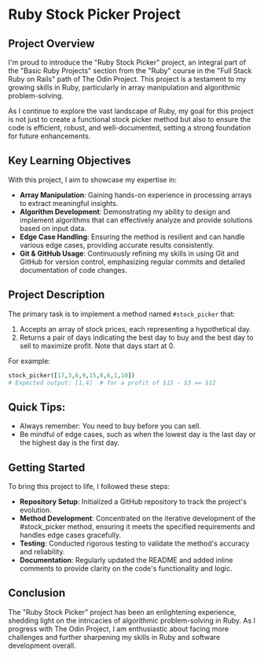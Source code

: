 # Ruby Stock Picker Project

## Project Overview
I'm proud to introduce the "Ruby Stock Picker" project, an integral part of the "Basic Ruby Projects" section from the "Ruby" course in the "Full Stack Ruby on Rails" path of The Odin Project. This project is a testament to my growing skills in Ruby, particularly in array manipulation and algorithmic problem-solving.

As I continue to explore the vast landscape of Ruby, my goal for this project is not just to create a functional stock picker method but also to ensure the code is efficient, robust, and well-documented, setting a strong foundation for future enhancements.

## Key Learning Objectives
With this project, I aim to showcase my expertise in:

- **Array Manipulation**: Gaining hands-on experience in processing arrays to extract meaningful insights.
- **Algorithm Development**: Demonstrating my ability to design and implement algorithms that can effectively analyze and provide solutions based on input data.
- **Edge Case Handling**: Ensuring the method is resilient and can handle various edge cases, providing accurate results consistently.
- **Git & GitHub Usage**: Continuously refining my skills in using Git and GitHub for version control, emphasizing regular commits and detailed documentation of code changes.

## Project Description
The primary task is to implement a method named `#stock_picker` that:

1. Accepts an array of stock prices, each representing a hypothetical day.
2. Returns a pair of days indicating the best day to buy and the best day to sell to maximize profit. Note that days start at 0.

For example:

```ruby
stock_picker([17,3,6,9,15,8,6,1,10])
# Expected output: [1,4]  # for a profit of $15 - $3 == $12
```

## Quick Tips:
- Always remember: You need to buy before you can sell.
- Be mindful of edge cases, such as when the lowest day is the last day or the highest day is the first day.

## Getting Started

To bring this project to life, I followed these steps:

- **Repository Setup**: Initialized a GitHub repository to track the project's evolution.
- **Method Development**: Concentrated on the iterative development of the #stock_picker method, ensuring it meets the specified requirements and handles edge cases gracefully.
- **Testing**: Conducted rigorous testing to validate the method's accuracy and reliability.
- **Documentation**: Regularly updated the README and added inline comments to provide clarity on the code's functionality and logic.

## Conclusion

The "Ruby Stock Picker" project has been an enlightening experience, shedding light on the intricacies of algorithmic problem-solving in Ruby. As I progress with The Odin Project, I am enthusiastic about facing more challenges and further sharpening my skills in Ruby and software development overall.